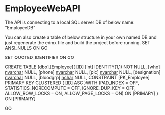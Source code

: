 # EmployeeWebAPI

The API is connecting to a local SQL server DB of below name: "EmployeeDB"

You can also create a table of below structure in your own named DB and just regenerate the edmx  file and build the project before running.
SET ANSI_NULLS ON
GO

SET QUOTED_IDENTIFIER ON
GO

CREATE TABLE [dbo].[Employee](
	[ID] [int] IDENTITY(1,1) NOT NULL,
	[who] [nvarchar](50) NULL,
	[phone] [nvarchar](50) NULL,
	[pic] [nvarchar](50) NULL,
	[designation] [nvarchar](50) NULL,
	[bloodgrp] [nchar](10) NULL,
 CONSTRAINT [PK_Employee] PRIMARY KEY CLUSTERED 
(
	[ID] ASC
)WITH (PAD_INDEX = OFF, STATISTICS_NORECOMPUTE = OFF, IGNORE_DUP_KEY = OFF, ALLOW_ROW_LOCKS = ON, ALLOW_PAGE_LOCKS = ON) ON [PRIMARY]
) ON [PRIMARY]

GO
